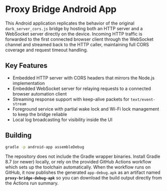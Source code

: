 # Proxy Bridge Android App

This Android application replicates the behavior of the original `dark_server_cors.js` bridge by hosting both an HTTP server and a WebSocket server directly on the device. Incoming HTTP traffic is forwarded to the first connected browser client through the WebSocket channel and streamed back to the HTTP caller, maintaining full CORS coverage and request timeout handling.

## Key Features

- Embedded HTTP server with CORS headers that mirrors the Node.js implementation
- Embedded WebSocket server for relaying requests to a connected browser automation client
- Streaming response support with keep-alive packets for `text/event-stream`
- Foreground service with partial wake lock and Wi-Fi lock management to keep the bridge reliable
- Local log broadcasting for visibility inside the UI

## Building

```bash
gradle -p android-app assembleDebug
```

The repository does not include the Gradle wrapper binaries. Install Gradle 8.7 (or newer) locally, or rely on the provided GitHub Actions workflow which sets up the toolchain automatically. When the workflow runs on GitHub, it now publishes the generated `app-debug.apk` as an artifact named **`proxy-bridge-debug-apk`** so you can download the build output directly from the Actions run summary.
